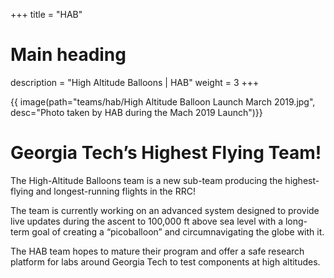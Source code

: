 +++
title = "HAB"
# Main heading
description = "High Altitude Balloons | HAB"
weight = 3
+++

{{ image(path="teams/hab/High Altitude Balloon Launch March 2019.jpg", desc="Photo taken by HAB during the Mach 2019 Launch")}}

# Georgia Tech’s Highest Flying Team!
 
The High-Altitude Balloons team is a new sub-team producing the highest-flying and longest-running flights in the RRC!

The team is currently working on an advanced system designed to provide live updates during the ascent to 100,000 ft above sea level with a long-term goal of creating a “picoballoon” and circumnavigating the globe with it.

The HAB team hopes to mature their program and offer a safe research platform for labs around Georgia Tech to test components at high altitudes.
